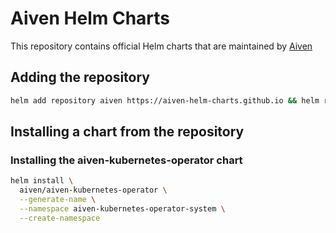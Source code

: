 # Aiven Helm Charts

This repository contains official Helm charts that are maintained by [Aiven](https://aiven.io)

## Adding the repository

```bash
helm add repository aiven https://aiven-helm-charts.github.io && helm repo update
```

## Installing a chart from the repository

### Installing the aiven-kubernetes-operator chart

```bash
helm install \
  aiven/aiven-kubernetes-operator \
  --generate-name \
  --namespace aiven-kubernetes-operator-system \
  --create-namespace
```

